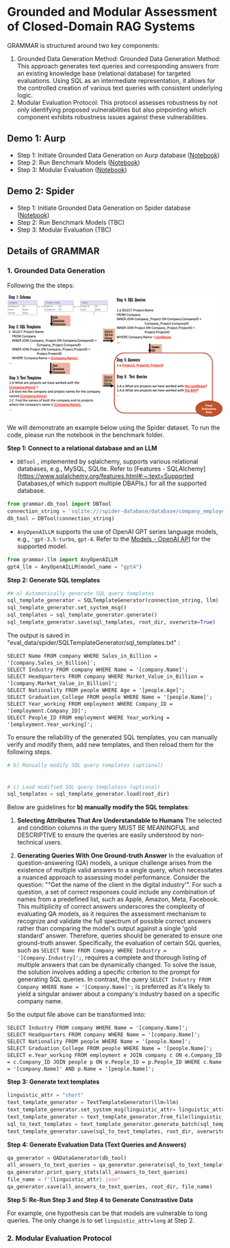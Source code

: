 # Grounded and Modular Assessment of Closed-Domain RAG Systems
GRAMMAR is structured around two key components:
1) Grounded Data Generation Method: 
Grounded Data Generation Method: This approach generates text queries and corresponding answers from an existing knowledge base (relational database) for targeted evaluations. Using SQL as an intermediate representation, it allows for the controlled creation of various text queries with consistent underlying logic.
2) Modular Evaluation Protocol: This protocol assesses robustness by not only identifying proposed vulnerabilities but also pinpointing which component exhibits robustness issues against these vulnerabilities.

## Demo 1: Aurp
* Step 1: Initiate Grounded Data Generation on Aurp database ([Notebook](benchmarks/aurp/generate_eval_data.ipynb))
* Step 2: Run Benchmark Models ([Notebook](benchmarks/aurp/generate_response.ipynb))
* Step 3: Modular Evaluation ([Notebook](benchmarks/aurp/eval.ipynb))

## Demo 2: Spider 
* Step 1: Initiate Grounded Data Generation on Spider database ([Notebook](benchmarks/aurp/generate_eval_data.ipynb))
* Step 2: Run Benchmark Models (TBC)
* Step 3: Modular Evaluation (TBC)

## Details of GRAMMAR
### 1. Grounded Data Generation 
Following the the steps:

<img src="pics/data_gen_2.0.png" alt="Data Generation Diagram" width="800" >

We will demonstrate an example below using the Spider dataset. To run the code, please run the notebook in the benchmark folder.

**Step 1: Connect to a relational database and an LLM**

* `DBTool` , implemented by sqlalchemy,  supports various relational databases, e.g., MySQL, SQLite. Refer to [Features - SQLAlchemy](https://www.sqlalchemy.org/features.html#:~:text=Supported Databases,of which support multiple DBAPIs.) for all the supported database.

```python
from grammar.db_tool import DBTool
connection_string = 'sqlite:///spider-database/database/company_employee/company_employee.sqlite'
db_tool = DBTool(connection_string)
```



* `AnyOpenAILLM` supports the use of OpenAI GPT series language models, e.g., `'gpt-3.5-turbo`, `gpt-4`. Refer to the [Models - OpenAI API](https://platform.openai.com/docs/models/model-endpoint-compatibility) for the supported model.

```python
from grammar.llm import AnyOpenAILLM
gpt4_llm = AnyOpenAILLM(model_name = "gpt4")  
```



**Step 2: Generate SQL templates**

```python
## a) Automatically generate SQL query templates
sql_template_generator = SQLTemplateGenerator(connection_string, llm)
sql_template_generator.set_system_msg()
sql_templates = sql_template_generator.generate()
sql_template_generator.save(sql_templates, root_dir, overwrite=True)
```

The output is saved in "eval_data/spider/SQLTemplateGenerator/sql_templates.txt" :

```
SELECT Name FROM company WHERE Sales_in_Billion = '[company.Sales_in_Billion]';
SELECT Industry FROM company WHERE Name = '[company.Name]';
SELECT Headquarters FROM company WHERE Market_Value_in_Billion = '[company.Market_Value_in_Billion]';
SELECT Nationality FROM people WHERE Age = '[people.Age]';
SELECT Graduation_College FROM people WHERE Name = '[people.Name]';
SELECT Year_working FROM employment WHERE Company_ID = '[employment.Company_ID]';
SELECT People_ID FROM employment WHERE Year_working = '[employment.Year_working]';
```

To ensure the reliability of the generated SQL templates, you can manually verify and modify them, add new templates, and then reload them for the following steps.

```python
# b) Manually modify SQL query templates (optional)


# c) Load modified SQL query templatesn (optional)
sql_templates = sql_template_generator.load(root_dir)
```

Below are guidelines for **b) manually modify the SQL templates**:

1. **Selecting Attributes That Are Understandable to Humans**
   The selected and condition columns in the query MUST BE MEANINGFUL and DESCRIPTIVE to ensure the queries are easily understood by non-technical users.

2. **Generating Queries With One Ground-truth Answer**
   In the evaluation of question-answering (QA) models, a unique challenge arises from the existence of multiple valid answers to a single query, which necessitates a nuanced approach to assessing model performance. 
   Consider the question: ""Get the name of the client in the digital industry'". For such a question, a set of correct responses could include any combination of names from a predefined list, such as Apple, Amazon, Meta, Facebook\. This multiplicity of correct answers underscores the complexity of evaluating QA models, as it requires the assessment mechanism to recognize and validate the full spectrum of possible correct answers rather than comparing the model's output against a single 'gold standard' answer. Therefore, queries should be generated to ensure one ground-truth answer. Specifically, the evaluation of certain SQL queries, such as ``SELECT Name FROM Company WHERE Industry = '[Company.Industry]';``, requires a complete and thorough listing of multiple answers that can be dynamically changed. To solve the issue, the solution involves adding a specific criterion to the prompt for generating SQL queries. In contrast, the query ``SELECT Industry FROM Company WHERE Name = '[Company.Name]';`` is preferred as it's likely to yield a singular answer about a company's industry based on a specific company name.



So the output file above can be transformed into:

```
SELECT Industry FROM company WHERE Name = '[company.Name]';
SELECT Headquarters FROM company WHERE Name = '[company.Name]';
SELECT Nationality FROM people WHERE Name = '[people.Name]';
SELECT Graduation_College FROM people WHERE Name = '[people.Name]';
SELECT e.Year_working FROM employment e JOIN company c ON e.Company_ID = c.Company_ID JOIN people p ON e.People_ID = p.People_ID WHERE c.Name = '[company.Name]' AND p.Name = '[people.Name]';
```



**Step 3: Generate text templates**

```python
linguistic_attr = "short"
text_template_generator = TextTemplateGenerator(llm=llm)
text_template_generator.set_system_msg(linguistic_attr= linguistic_attr)
text_template_generator = text_template_generator.from_file(linguistic_attr= linguistic_attr, root_dir=root_dir) # Load existing generations to avoid re-generation
sql_to_text_templates = text_template_generator.generate_batch(sql_templates, verbose=True)
text_template_generator.save(sql_to_text_templates, root_dir, overwrite=True)
```



**Step 4: Generate Evaluation Data (Text Queries and Answers)**

```python
qa_generator = QADataGenerator(db_tool)
all_answers_to_text_queries = qa_generator.generate(sql_to_text_templates)
qa_generator.print_query_stats(all_answers_to_text_queries)
file_name = f"{linguistic_attr}.json"
qa_generator.save(all_answers_to_text_queries, root_dir, file_name)
```



**Step 5: Re-Run Step 3 and Step 4 to Generate Constrastive Data**

For example, one hypothesis can be that  models are vulnerable to long queries. The only change is to set `linguistic_attr=long` at Step 2.


### 2. Modular Evaluation Protocol

<!-- # Acknowledgement
A part of this work is progressed as my intern in Aurecon. Special thanks to Theodore Galanos, Slaven Marusic in Aurecon for supporting us via the access to OpenAI models and their retrieval module. -->

